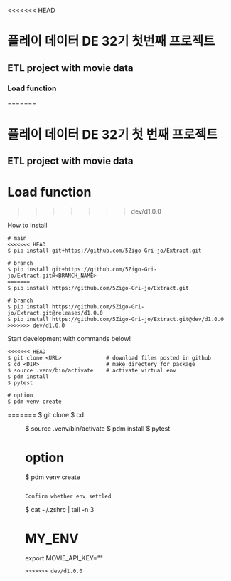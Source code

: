 <<<<<<< HEAD
# 플레이 데이터 DE 32기 첫번째 프로젝트

## ETL project with movie data

### Load function
=======
# 플레이 데이터  DE 32기 첫 번째 프로젝트

## ETL project with movie data

# Load function
>>>>>>> dev/d1.0.0

How to Install
```
# main
<<<<<<< HEAD
$ pip install git+https://github.com/5Zigo-Gri-jo/Extract.git

# branch
$ pip install git+https://github.com/5Zigo-Gri-jo/Extract.git@<BRANCH_NAME>
=======
$ pip install https://github.com/5Zigo-Gri-jo/Extract.git

# branch
$ pip install https://github.com/5Zigo-Gri-jo/Extract.git@releases/d1.0.0
$ pip install https://github.com/5Zigo-Gri-jo/Extract.git@dev/d1.0.0
>>>>>>> dev/d1.0.0
```

Start development with commands below!
```
<<<<<<< HEAD
$ git clone <URL>              # download files posted in github
$ cd <DIR>                     # make directory for package
$ source .venv/bin/activate    # activate virtual env
$ pdm install                 
$ pytest                      

# option
$ pdm venv create        
```



=======
$ git clone <URL>
$ cd <DIR>
$ source .venv/bin/activate
$ pdm install
$ pytest

# option
$ pdm venv create
```

Confirm whether env settled
```
$ cat ~/.zshrc | tail -n 3

# MY_ENV
export MOVIE_API_KEY="<KEY>"
```
>>>>>>> dev/d1.0.0
